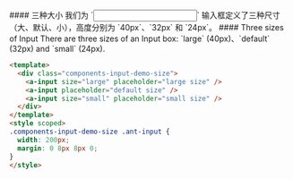 <cn>
#### 三种大小
我们为 `<Input />` 输入框定义了三种尺寸（大、默认、小），高度分别为 `40px`、`32px` 和 `24px`。
</cn>

<us>
#### Three sizes of Input
There are three sizes of an Input box: `large` (40px)、`default` (32px) and `small` (24px).
</us>

```html
<template>
  <div class="components-input-demo-size">
    <a-input size="large" placeholder="large size" />
    <a-input placeholder="default size" />
    <a-input size="small" placeholder="small size" />
  </div>
</template>
<style scoped>
.components-input-demo-size .ant-input {
  width: 200px;
  margin: 0 8px 8px 0;
}
</style>
```


